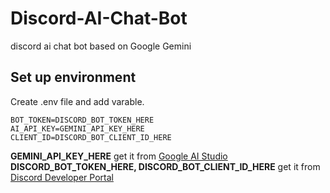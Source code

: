 # Discord-AI-Chat-Bot
 discord ai chat bot based on Google Gemini

## Set up environment
Create .env file and add varable.
```
BOT_TOKEN=DISCORD_BOT_TOKEN_HERE
AI_API_KEY=GEMINI_API_KEY_HERE
CLIENT_ID=DISCORD_BOT_CLIENT_ID_HERE
```
<b>GEMINI_API_KEY_HERE</b> get it from [Google AI Studio](https://aistudio.google.com/apikey) </br>
<b>DISCORD_BOT_TOKEN_HERE, DISCORD_BOT_CLIENT_ID_HERE</b> get it from [Discord Developer Portal](https://discord.com/developers/)
